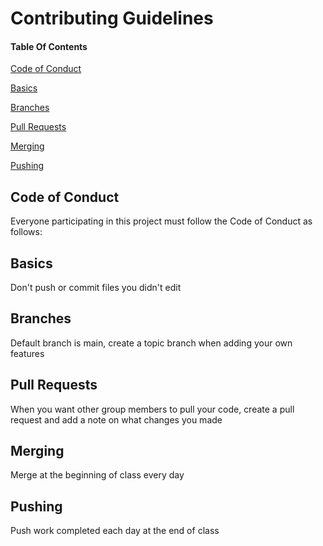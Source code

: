 # Contributing Guidelines

#### Table Of Contents

[Code of Conduct](#code-of-conduct)

[Basics](#basics)

[Branches](#branches)

[Pull Requests](#pull-requests)

[Merging](#merging)

[Pushing](#pushing)


## Code of Conduct
Everyone participating in this project must follow the Code of Conduct as follows:

## Basics
Don't push or commit files you didn't edit

## Branches
Default branch is main, create a topic branch when adding your own features

## Pull Requests
When you want other group members to pull your code, create a pull request and add a note on what changes you made

## Merging
Merge at the beginning of class every day

## Pushing
Push work completed each day at the end of class
